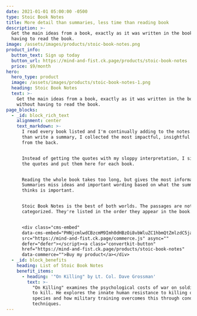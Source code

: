 ```yaml
---
date: 2021-01-01 05:00:00 -0500
type: Stoic Book Notes
title: More detail than summaries, less time than reading book
description: >-
  Get the main ideas from a book, exactly as it was written in the book, without
  having to read the book.
image: /assets/images/products/stoic-book-notes.png
product_info:
  button_text: Sign up today
  button_url: https://mind-and-fist.ck.page/products/stoic-book-notes
  price: $9/month
hero:
  hero_type: product
  image: /assets/images/products/stoic-book-notes-1.png
  heading: Stoic Book Notes
  text: >-
    Get the main ideas from a book, exactly as it was written in the book,
    without having to read the book.
page_blocks:
  - _id: block_rich_text
    alignment: center
    text_markdown: >-
      I read every book listed and I'm continually adding to the notes. Rather
      than write a summary, I collected the most impactful, insightful passages
      from the back.


      Instead of getting the quotes with my sloppy interpretation, I simply pull
      the quotes and put them here for each book.


      Reading the whole book takes too long, but gives the most information.
      Summaries miss ideas and important wording based on what the summarizer
      thinks is important.


      Stoic Book Notes is the best of both worlds. The passages are not
      categorized. They're listed in the order they appear in the book.


      <div class="cms-embed"
      data-cms-embed="PHNjcmlwdCBzcmM9Imh0dHBzOi8vbWluZC1hbmQtZmlzdC5jay5wYWdlL2NvbW1lcmNlLmpzIiBhc3luYyBkZWZlcj48L3NjcmlwdD4KPGEgY2xhc3M9ImNvbnZlcnRraXQtYnV0dG9uIiBocmVmPSJodHRwczovL21pbmQtYW5kLWZpc3QuY2sucGFnZS9wcm9kdWN0cy9zdG9pYy1ib29rLW5vdGVzIiBkYXRhLWNvbW1lcmNlPkJ1eSBteSBwcm9kdWN0PC9hPg=="><script
      src="https://mind-and-fist.ck.page/commerce.js" async=""
      defer="defer"></script><a class="convertkit-button"
      href="https://mind-and-fist.ck.page/products/stoic-book-notes"
      data-commerce="">Buy my product</a></div>
  - _id: block_benefits
    heading: List of Stoic Book Notes
    benefit_items:
      - heading: '"On Killing" by Lt. Col. Dave Grossman'
        text: >-
          "On Killing" examines the psychological costs of war on soldiers asked
          to kill. He explores the innate human resistance to killing one's own
          species and how military training overcomes this through conditioning
          techniques.
---
```

